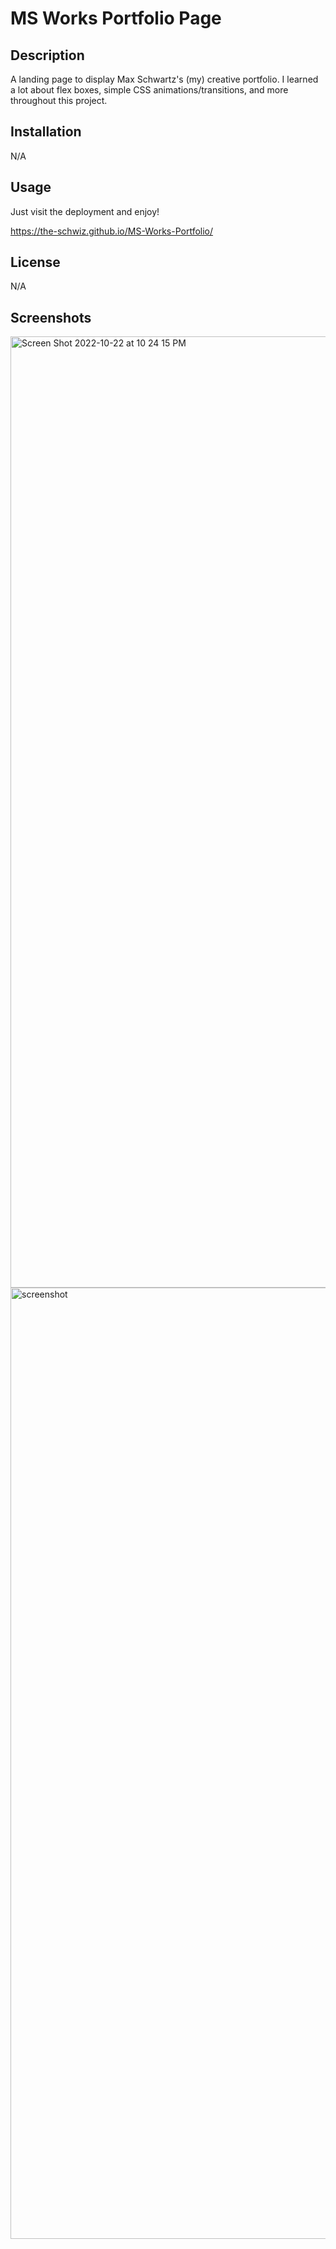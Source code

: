 # MS Works Portfolio Page

## Description

A landing page to display Max Schwartz's (my) creative portfolio. I learned a lot about flex boxes, simple CSS animations/transitions, and more throughout this project. 

## Installation

N/A

## Usage

Just visit the deployment and enjoy!

https://the-schwiz.github.io/MS-Works-Portfolio/ 

## License

N/A

## Screenshots 

<img width="1522" alt="Screen Shot 2022-10-22 at 10 24 15 PM" src="https://user-images.githubusercontent.com/113313870/197370728-fd6de4a1-64f7-4ede-8a52-4e965adedfa4.png">

<img width="1522" alt="screenshot" src="https://user-images.githubusercontent.com/113313870/197370735-5f140cd4-a67c-47b8-a4bd-46f325d288a2.png">
